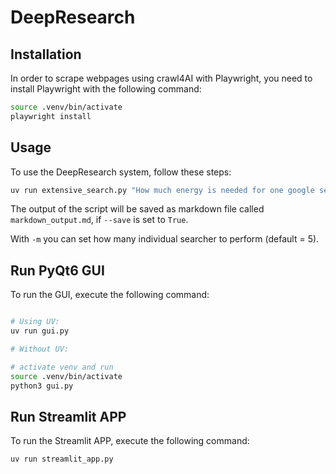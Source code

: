 # DeepResearch


## Installation

In order to scrape webpages using crawl4AI with Playwright, you need to install Playwright with the following command:

```bash
source .venv/bin/activate
playwright install
```

## Usage

To use the DeepResearch system, follow these steps:

```bash
uv run extensive_search.py "How much energy is needed for one google search query?" -m 10 --save
```

The output of the script will be saved as markdown file called `markdown_output.md`, if `--save` is set to `True`.

With `-m` you can set how many individual searcher to perform (default = 5).


## Run PyQt6 GUI

To run the GUI, execute the following command:

```bash

# Using UV:
uv run gui.py

# Without UV:

# activate venv and run
source .venv/bin/activate 
python3 gui.py
```

## Run Streamlit APP

To run the Streamlit APP, execute the following command:

```bash
uv run streamlit_app.py
```